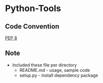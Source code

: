 # Python-Tools

## Code Convention
[PEP 8](https://www.python.org/dev/peps/pep-0008/)

## Note
* Included these file per directory
  * README.md - usage, sample code
  * setup.py - install dependency package

